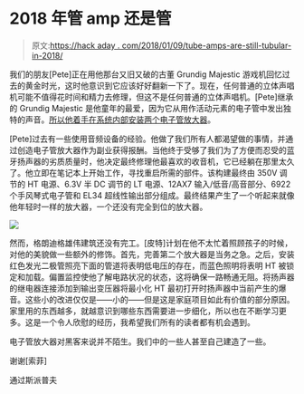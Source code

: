 # 2018 年管 amp 还是管

> 原文:[https://hack aday . com/2018/01/09/tube-amps-are-still-tubular-in-2018/](https://hackaday.com/2018/01/09/tube-amps-are-still-tubular-in-2018/)

我们的朋友[Pete]正在用他那台又旧又破的古董 Grundig Majestic 游戏机回忆过去的黄金时光，这时他意识到它应该好好翻新一下了。现在，任何普通的立体声唱机可能不值得花时间和精力去修理，但这不是任何普通的立体声唱机。[Pete]继承的 Grundig Majestic 是他童年的最爱，因为它从用作活动元素的电子管中发出独特的声音。[所以他着手在系统内部安装两个电子管放大器](https://www.sparkfun.com/news/2576)。

[Pete]过去有一些使用音频设备的经验。他做了我们所有人都渴望做的事情，并通过创造电子管放大器作为副业获得报酬。当他终于受够了我们为了方便而忍受的蓝牙扬声器的劣质质量时，他决定最终修理他最喜欢的收音机，它已经躺在那里太久了。他立即在笔记本上开始工作，寻找重启所需的部件。该构建最终由 350V 调节的 HT 电源、6.3V 半 DC 调节的 LT 电源、12AX7 输入/低音/高音部分、6922 个手风琴式电子管和 EL34 超线性输出部分组成。最终结果产生了一个听起来就像他年轻时一样的放大器，一个还没有完全到位的放大器。

![](../Images/3d93cd3d666d2ee97154d4218c2529a6.png)

然而，格朗迪格雄伟建筑还没有完工。[皮特]计划在他不太忙着照顾孩子的时候，对他的美貌做一些额外的修饰。首先，完善第二个放大器是当务之急。之后，安装红色发光二极管照亮下面的管道将表明低电压的存在，而蓝色照明将表明 HT 被锁定和加载。偏置监控使他了解电路状况的状态，这将确保一路畅通无阻。将扬声器的继电器连接添加到输出变压器将最小化 HT 最初打开时扬声器中当前产生的爆音。这些小的改进仅仅是——小的——但是这是家庭项目如此有价值的部分原因。家里用的东西越多，就越意识到哪些东西需要进一步细化，所以也在不断学习更多。这是一个令人欣慰的经历，我希望我们所有的读者都有机会遇到。

电子管放大器对黑客来说并不陌生。我们中的一些人甚至自己建造了一些。

谢谢[索菲]

通过斯派普夫